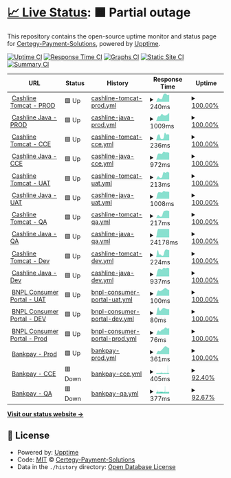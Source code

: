 # [📈 Live Status](https://Certegy-Payment-Solutions.github.io/cashline.uptime.monitor): <!--live status--> **🟧 Partial outage**

This repository contains the open-source uptime monitor and status page for [Certegy-Payment-Solutions](https://Certegy-Payment-Solutions.github.io/cashline.uptime.monitor), powered by [Upptime](https://github.com/upptime/upptime).

[![Uptime CI](https://github.com/Certegy-Payment-Solutions/cashline.uptime.monitor/workflows/Uptime%20CI/badge.svg)](https://github.com/Certegy-Payment-Solutions/cashline.uptime.tomcat/actions?query=workflow%3A%22Uptime+CI%22)
[![Response Time CI](https://github.com/Certegy-Payment-Solutions/cashline.uptime.monitor/workflows/Response%20Time%20CI/badge.svg)](https://github.com/Certegy-Payment-Solutions/cashline.uptime.tomcat/actions?query=workflow%3A%22Response+Time+CI%22)
[![Graphs CI](https://github.com/Certegy-Payment-Solutions/cashline.uptime.monitor/workflows/Graphs%20CI/badge.svg)](https://github.com/Certegy-Payment-Solutions/cashline.uptime.tomcat/actions?query=workflow%3A%22Graphs+CI%22)
[![Static Site CI](https://github.com/Certegy-Payment-Solutions/cashline.uptime.monitor/workflows/Static%20Site%20CI/badge.svg)](https://github.com/Certegy-Payment-Solutions/cashline.uptime.tomcat/actions?query=workflow%3A%22Static+Site+CI%22)
[![Summary CI](https://github.com/Certegy-Payment-Solutions/cashline.uptime.monitor/workflows/Summary%20CI/badge.svg)](https://github.com/Certegy-Payment-Solutions/cashline.uptime.tomcat/actions?query=workflow%3A%22Summary+CI%22)

<!--start: status pages-->
<!-- This summary is generated by Upptime (https://github.com/upptime/upptime) -->
<!-- Do not edit this manually, your changes will be overwritten -->
<!-- prettier-ignore -->
| URL | Status | History | Response Time | Uptime |
| --- | ------ | ------- | ------------- | ------ |
| <img alt="" src="https://icons.duckduckgo.com/ip3/certegycashline.com.ico" height="13"> [Cashline Tomcat - PROD](https://certegycashline.com/) | 🟩 Up | [cashline-tomcat-prod.yml](https://github.com/Certegy-Payment-Solutions/cashline.uptime.monitor/commits/HEAD/history/cashline-tomcat-prod.yml) | <details><summary><img alt="Response time graph" src="./graphs/cashline-tomcat-prod/response-time-week.png" height="20"> 240ms</summary><br><a href="https://Certegy-Payment-Solutions.github.io/cashline.uptime.monitor/history/cashline-tomcat-prod"><img alt="Response time 192" src="https://img.shields.io/endpoint?url=https%3A%2F%2Fraw.githubusercontent.com%2FCertegy-Payment-Solutions%2Fcashline.uptime.monitor%2FHEAD%2Fapi%2Fcashline-tomcat-prod%2Fresponse-time.json"></a><br><a href="https://Certegy-Payment-Solutions.github.io/cashline.uptime.monitor/history/cashline-tomcat-prod"><img alt="24-hour response time 472" src="https://img.shields.io/endpoint?url=https%3A%2F%2Fraw.githubusercontent.com%2FCertegy-Payment-Solutions%2Fcashline.uptime.monitor%2FHEAD%2Fapi%2Fcashline-tomcat-prod%2Fresponse-time-day.json"></a><br><a href="https://Certegy-Payment-Solutions.github.io/cashline.uptime.monitor/history/cashline-tomcat-prod"><img alt="7-day response time 240" src="https://img.shields.io/endpoint?url=https%3A%2F%2Fraw.githubusercontent.com%2FCertegy-Payment-Solutions%2Fcashline.uptime.monitor%2FHEAD%2Fapi%2Fcashline-tomcat-prod%2Fresponse-time-week.json"></a><br><a href="https://Certegy-Payment-Solutions.github.io/cashline.uptime.monitor/history/cashline-tomcat-prod"><img alt="30-day response time 223" src="https://img.shields.io/endpoint?url=https%3A%2F%2Fraw.githubusercontent.com%2FCertegy-Payment-Solutions%2Fcashline.uptime.monitor%2FHEAD%2Fapi%2Fcashline-tomcat-prod%2Fresponse-time-month.json"></a><br><a href="https://Certegy-Payment-Solutions.github.io/cashline.uptime.monitor/history/cashline-tomcat-prod"><img alt="1-year response time 192" src="https://img.shields.io/endpoint?url=https%3A%2F%2Fraw.githubusercontent.com%2FCertegy-Payment-Solutions%2Fcashline.uptime.monitor%2FHEAD%2Fapi%2Fcashline-tomcat-prod%2Fresponse-time-year.json"></a></details> | <details><summary><a href="https://Certegy-Payment-Solutions.github.io/cashline.uptime.monitor/history/cashline-tomcat-prod">100.00%</a></summary><a href="https://Certegy-Payment-Solutions.github.io/cashline.uptime.monitor/history/cashline-tomcat-prod"><img alt="All-time uptime 98.79%" src="https://img.shields.io/endpoint?url=https%3A%2F%2Fraw.githubusercontent.com%2FCertegy-Payment-Solutions%2Fcashline.uptime.monitor%2FHEAD%2Fapi%2Fcashline-tomcat-prod%2Fuptime.json"></a><br><a href="https://Certegy-Payment-Solutions.github.io/cashline.uptime.monitor/history/cashline-tomcat-prod"><img alt="24-hour uptime 100.00%" src="https://img.shields.io/endpoint?url=https%3A%2F%2Fraw.githubusercontent.com%2FCertegy-Payment-Solutions%2Fcashline.uptime.monitor%2FHEAD%2Fapi%2Fcashline-tomcat-prod%2Fuptime-day.json"></a><br><a href="https://Certegy-Payment-Solutions.github.io/cashline.uptime.monitor/history/cashline-tomcat-prod"><img alt="7-day uptime 100.00%" src="https://img.shields.io/endpoint?url=https%3A%2F%2Fraw.githubusercontent.com%2FCertegy-Payment-Solutions%2Fcashline.uptime.monitor%2FHEAD%2Fapi%2Fcashline-tomcat-prod%2Fuptime-week.json"></a><br><a href="https://Certegy-Payment-Solutions.github.io/cashline.uptime.monitor/history/cashline-tomcat-prod"><img alt="30-day uptime 100.00%" src="https://img.shields.io/endpoint?url=https%3A%2F%2Fraw.githubusercontent.com%2FCertegy-Payment-Solutions%2Fcashline.uptime.monitor%2FHEAD%2Fapi%2Fcashline-tomcat-prod%2Fuptime-month.json"></a><br><a href="https://Certegy-Payment-Solutions.github.io/cashline.uptime.monitor/history/cashline-tomcat-prod"><img alt="1-year uptime 98.79%" src="https://img.shields.io/endpoint?url=https%3A%2F%2Fraw.githubusercontent.com%2FCertegy-Payment-Solutions%2Fcashline.uptime.monitor%2FHEAD%2Fapi%2Fcashline-tomcat-prod%2Fuptime-year.json"></a></details>
| <img alt="" src="https://icons.duckduckgo.com/ip3/cashline.certegy.com.ico" height="13"> [Cashline Java - PROD](https://cashline.certegy.com/health) | 🟩 Up | [cashline-java-prod.yml](https://github.com/Certegy-Payment-Solutions/cashline.uptime.monitor/commits/HEAD/history/cashline-java-prod.yml) | <details><summary><img alt="Response time graph" src="./graphs/cashline-java-prod/response-time-week.png" height="20"> 1009ms</summary><br><a href="https://Certegy-Payment-Solutions.github.io/cashline.uptime.monitor/history/cashline-java-prod"><img alt="Response time 674" src="https://img.shields.io/endpoint?url=https%3A%2F%2Fraw.githubusercontent.com%2FCertegy-Payment-Solutions%2Fcashline.uptime.monitor%2FHEAD%2Fapi%2Fcashline-java-prod%2Fresponse-time.json"></a><br><a href="https://Certegy-Payment-Solutions.github.io/cashline.uptime.monitor/history/cashline-java-prod"><img alt="24-hour response time 981" src="https://img.shields.io/endpoint?url=https%3A%2F%2Fraw.githubusercontent.com%2FCertegy-Payment-Solutions%2Fcashline.uptime.monitor%2FHEAD%2Fapi%2Fcashline-java-prod%2Fresponse-time-day.json"></a><br><a href="https://Certegy-Payment-Solutions.github.io/cashline.uptime.monitor/history/cashline-java-prod"><img alt="7-day response time 1009" src="https://img.shields.io/endpoint?url=https%3A%2F%2Fraw.githubusercontent.com%2FCertegy-Payment-Solutions%2Fcashline.uptime.monitor%2FHEAD%2Fapi%2Fcashline-java-prod%2Fresponse-time-week.json"></a><br><a href="https://Certegy-Payment-Solutions.github.io/cashline.uptime.monitor/history/cashline-java-prod"><img alt="30-day response time 1017" src="https://img.shields.io/endpoint?url=https%3A%2F%2Fraw.githubusercontent.com%2FCertegy-Payment-Solutions%2Fcashline.uptime.monitor%2FHEAD%2Fapi%2Fcashline-java-prod%2Fresponse-time-month.json"></a><br><a href="https://Certegy-Payment-Solutions.github.io/cashline.uptime.monitor/history/cashline-java-prod"><img alt="1-year response time 674" src="https://img.shields.io/endpoint?url=https%3A%2F%2Fraw.githubusercontent.com%2FCertegy-Payment-Solutions%2Fcashline.uptime.monitor%2FHEAD%2Fapi%2Fcashline-java-prod%2Fresponse-time-year.json"></a></details> | <details><summary><a href="https://Certegy-Payment-Solutions.github.io/cashline.uptime.monitor/history/cashline-java-prod">100.00%</a></summary><a href="https://Certegy-Payment-Solutions.github.io/cashline.uptime.monitor/history/cashline-java-prod"><img alt="All-time uptime 98.79%" src="https://img.shields.io/endpoint?url=https%3A%2F%2Fraw.githubusercontent.com%2FCertegy-Payment-Solutions%2Fcashline.uptime.monitor%2FHEAD%2Fapi%2Fcashline-java-prod%2Fuptime.json"></a><br><a href="https://Certegy-Payment-Solutions.github.io/cashline.uptime.monitor/history/cashline-java-prod"><img alt="24-hour uptime 100.00%" src="https://img.shields.io/endpoint?url=https%3A%2F%2Fraw.githubusercontent.com%2FCertegy-Payment-Solutions%2Fcashline.uptime.monitor%2FHEAD%2Fapi%2Fcashline-java-prod%2Fuptime-day.json"></a><br><a href="https://Certegy-Payment-Solutions.github.io/cashline.uptime.monitor/history/cashline-java-prod"><img alt="7-day uptime 100.00%" src="https://img.shields.io/endpoint?url=https%3A%2F%2Fraw.githubusercontent.com%2FCertegy-Payment-Solutions%2Fcashline.uptime.monitor%2FHEAD%2Fapi%2Fcashline-java-prod%2Fuptime-week.json"></a><br><a href="https://Certegy-Payment-Solutions.github.io/cashline.uptime.monitor/history/cashline-java-prod"><img alt="30-day uptime 100.00%" src="https://img.shields.io/endpoint?url=https%3A%2F%2Fraw.githubusercontent.com%2FCertegy-Payment-Solutions%2Fcashline.uptime.monitor%2FHEAD%2Fapi%2Fcashline-java-prod%2Fuptime-month.json"></a><br><a href="https://Certegy-Payment-Solutions.github.io/cashline.uptime.monitor/history/cashline-java-prod"><img alt="1-year uptime 98.79%" src="https://img.shields.io/endpoint?url=https%3A%2F%2Fraw.githubusercontent.com%2FCertegy-Payment-Solutions%2Fcashline.uptime.monitor%2FHEAD%2Fapi%2Fcashline-java-prod%2Fuptime-year.json"></a></details>
| <img alt="" src="https://icons.duckduckgo.com/ip3/cce.certegycashline.com.ico" height="13"> [Cashline Tomcat - CCE](https://cce.certegycashline.com/) | 🟩 Up | [cashline-tomcat-cce.yml](https://github.com/Certegy-Payment-Solutions/cashline.uptime.monitor/commits/HEAD/history/cashline-tomcat-cce.yml) | <details><summary><img alt="Response time graph" src="./graphs/cashline-tomcat-cce/response-time-week.png" height="20"> 236ms</summary><br><a href="https://Certegy-Payment-Solutions.github.io/cashline.uptime.monitor/history/cashline-tomcat-cce"><img alt="Response time 194" src="https://img.shields.io/endpoint?url=https%3A%2F%2Fraw.githubusercontent.com%2FCertegy-Payment-Solutions%2Fcashline.uptime.monitor%2FHEAD%2Fapi%2Fcashline-tomcat-cce%2Fresponse-time.json"></a><br><a href="https://Certegy-Payment-Solutions.github.io/cashline.uptime.monitor/history/cashline-tomcat-cce"><img alt="24-hour response time 463" src="https://img.shields.io/endpoint?url=https%3A%2F%2Fraw.githubusercontent.com%2FCertegy-Payment-Solutions%2Fcashline.uptime.monitor%2FHEAD%2Fapi%2Fcashline-tomcat-cce%2Fresponse-time-day.json"></a><br><a href="https://Certegy-Payment-Solutions.github.io/cashline.uptime.monitor/history/cashline-tomcat-cce"><img alt="7-day response time 236" src="https://img.shields.io/endpoint?url=https%3A%2F%2Fraw.githubusercontent.com%2FCertegy-Payment-Solutions%2Fcashline.uptime.monitor%2FHEAD%2Fapi%2Fcashline-tomcat-cce%2Fresponse-time-week.json"></a><br><a href="https://Certegy-Payment-Solutions.github.io/cashline.uptime.monitor/history/cashline-tomcat-cce"><img alt="30-day response time 213" src="https://img.shields.io/endpoint?url=https%3A%2F%2Fraw.githubusercontent.com%2FCertegy-Payment-Solutions%2Fcashline.uptime.monitor%2FHEAD%2Fapi%2Fcashline-tomcat-cce%2Fresponse-time-month.json"></a><br><a href="https://Certegy-Payment-Solutions.github.io/cashline.uptime.monitor/history/cashline-tomcat-cce"><img alt="1-year response time 194" src="https://img.shields.io/endpoint?url=https%3A%2F%2Fraw.githubusercontent.com%2FCertegy-Payment-Solutions%2Fcashline.uptime.monitor%2FHEAD%2Fapi%2Fcashline-tomcat-cce%2Fresponse-time-year.json"></a></details> | <details><summary><a href="https://Certegy-Payment-Solutions.github.io/cashline.uptime.monitor/history/cashline-tomcat-cce">100.00%</a></summary><a href="https://Certegy-Payment-Solutions.github.io/cashline.uptime.monitor/history/cashline-tomcat-cce"><img alt="All-time uptime 99.13%" src="https://img.shields.io/endpoint?url=https%3A%2F%2Fraw.githubusercontent.com%2FCertegy-Payment-Solutions%2Fcashline.uptime.monitor%2FHEAD%2Fapi%2Fcashline-tomcat-cce%2Fuptime.json"></a><br><a href="https://Certegy-Payment-Solutions.github.io/cashline.uptime.monitor/history/cashline-tomcat-cce"><img alt="24-hour uptime 100.00%" src="https://img.shields.io/endpoint?url=https%3A%2F%2Fraw.githubusercontent.com%2FCertegy-Payment-Solutions%2Fcashline.uptime.monitor%2FHEAD%2Fapi%2Fcashline-tomcat-cce%2Fuptime-day.json"></a><br><a href="https://Certegy-Payment-Solutions.github.io/cashline.uptime.monitor/history/cashline-tomcat-cce"><img alt="7-day uptime 100.00%" src="https://img.shields.io/endpoint?url=https%3A%2F%2Fraw.githubusercontent.com%2FCertegy-Payment-Solutions%2Fcashline.uptime.monitor%2FHEAD%2Fapi%2Fcashline-tomcat-cce%2Fuptime-week.json"></a><br><a href="https://Certegy-Payment-Solutions.github.io/cashline.uptime.monitor/history/cashline-tomcat-cce"><img alt="30-day uptime 100.00%" src="https://img.shields.io/endpoint?url=https%3A%2F%2Fraw.githubusercontent.com%2FCertegy-Payment-Solutions%2Fcashline.uptime.monitor%2FHEAD%2Fapi%2Fcashline-tomcat-cce%2Fuptime-month.json"></a><br><a href="https://Certegy-Payment-Solutions.github.io/cashline.uptime.monitor/history/cashline-tomcat-cce"><img alt="1-year uptime 99.13%" src="https://img.shields.io/endpoint?url=https%3A%2F%2Fraw.githubusercontent.com%2FCertegy-Payment-Solutions%2Fcashline.uptime.monitor%2FHEAD%2Fapi%2Fcashline-tomcat-cce%2Fuptime-year.json"></a></details>
| <img alt="" src="https://icons.duckduckgo.com/ip3/cce.cashline.certegy.com.ico" height="13"> [Cashline Java - CCE](https://cce.cashline.certegy.com/health) | 🟩 Up | [cashline-java-cce.yml](https://github.com/Certegy-Payment-Solutions/cashline.uptime.monitor/commits/HEAD/history/cashline-java-cce.yml) | <details><summary><img alt="Response time graph" src="./graphs/cashline-java-cce/response-time-week.png" height="20"> 972ms</summary><br><a href="https://Certegy-Payment-Solutions.github.io/cashline.uptime.monitor/history/cashline-java-cce"><img alt="Response time 2193" src="https://img.shields.io/endpoint?url=https%3A%2F%2Fraw.githubusercontent.com%2FCertegy-Payment-Solutions%2Fcashline.uptime.monitor%2FHEAD%2Fapi%2Fcashline-java-cce%2Fresponse-time.json"></a><br><a href="https://Certegy-Payment-Solutions.github.io/cashline.uptime.monitor/history/cashline-java-cce"><img alt="24-hour response time 1125" src="https://img.shields.io/endpoint?url=https%3A%2F%2Fraw.githubusercontent.com%2FCertegy-Payment-Solutions%2Fcashline.uptime.monitor%2FHEAD%2Fapi%2Fcashline-java-cce%2Fresponse-time-day.json"></a><br><a href="https://Certegy-Payment-Solutions.github.io/cashline.uptime.monitor/history/cashline-java-cce"><img alt="7-day response time 972" src="https://img.shields.io/endpoint?url=https%3A%2F%2Fraw.githubusercontent.com%2FCertegy-Payment-Solutions%2Fcashline.uptime.monitor%2FHEAD%2Fapi%2Fcashline-java-cce%2Fresponse-time-week.json"></a><br><a href="https://Certegy-Payment-Solutions.github.io/cashline.uptime.monitor/history/cashline-java-cce"><img alt="30-day response time 957" src="https://img.shields.io/endpoint?url=https%3A%2F%2Fraw.githubusercontent.com%2FCertegy-Payment-Solutions%2Fcashline.uptime.monitor%2FHEAD%2Fapi%2Fcashline-java-cce%2Fresponse-time-month.json"></a><br><a href="https://Certegy-Payment-Solutions.github.io/cashline.uptime.monitor/history/cashline-java-cce"><img alt="1-year response time 2193" src="https://img.shields.io/endpoint?url=https%3A%2F%2Fraw.githubusercontent.com%2FCertegy-Payment-Solutions%2Fcashline.uptime.monitor%2FHEAD%2Fapi%2Fcashline-java-cce%2Fresponse-time-year.json"></a></details> | <details><summary><a href="https://Certegy-Payment-Solutions.github.io/cashline.uptime.monitor/history/cashline-java-cce">100.00%</a></summary><a href="https://Certegy-Payment-Solutions.github.io/cashline.uptime.monitor/history/cashline-java-cce"><img alt="All-time uptime 98.64%" src="https://img.shields.io/endpoint?url=https%3A%2F%2Fraw.githubusercontent.com%2FCertegy-Payment-Solutions%2Fcashline.uptime.monitor%2FHEAD%2Fapi%2Fcashline-java-cce%2Fuptime.json"></a><br><a href="https://Certegy-Payment-Solutions.github.io/cashline.uptime.monitor/history/cashline-java-cce"><img alt="24-hour uptime 100.00%" src="https://img.shields.io/endpoint?url=https%3A%2F%2Fraw.githubusercontent.com%2FCertegy-Payment-Solutions%2Fcashline.uptime.monitor%2FHEAD%2Fapi%2Fcashline-java-cce%2Fuptime-day.json"></a><br><a href="https://Certegy-Payment-Solutions.github.io/cashline.uptime.monitor/history/cashline-java-cce"><img alt="7-day uptime 100.00%" src="https://img.shields.io/endpoint?url=https%3A%2F%2Fraw.githubusercontent.com%2FCertegy-Payment-Solutions%2Fcashline.uptime.monitor%2FHEAD%2Fapi%2Fcashline-java-cce%2Fuptime-week.json"></a><br><a href="https://Certegy-Payment-Solutions.github.io/cashline.uptime.monitor/history/cashline-java-cce"><img alt="30-day uptime 100.00%" src="https://img.shields.io/endpoint?url=https%3A%2F%2Fraw.githubusercontent.com%2FCertegy-Payment-Solutions%2Fcashline.uptime.monitor%2FHEAD%2Fapi%2Fcashline-java-cce%2Fuptime-month.json"></a><br><a href="https://Certegy-Payment-Solutions.github.io/cashline.uptime.monitor/history/cashline-java-cce"><img alt="1-year uptime 98.64%" src="https://img.shields.io/endpoint?url=https%3A%2F%2Fraw.githubusercontent.com%2FCertegy-Payment-Solutions%2Fcashline.uptime.monitor%2FHEAD%2Fapi%2Fcashline-java-cce%2Fuptime-year.json"></a></details>
| <img alt="" src="https://icons.duckduckgo.com/ip3/uat.certegycashline.com.ico" height="13"> [Cashline Tomcat - UAT](https://uat.certegycashline.com/) | 🟩 Up | [cashline-tomcat-uat.yml](https://github.com/Certegy-Payment-Solutions/cashline.uptime.monitor/commits/HEAD/history/cashline-tomcat-uat.yml) | <details><summary><img alt="Response time graph" src="./graphs/cashline-tomcat-uat/response-time-week.png" height="20"> 213ms</summary><br><a href="https://Certegy-Payment-Solutions.github.io/cashline.uptime.monitor/history/cashline-tomcat-uat"><img alt="Response time 225" src="https://img.shields.io/endpoint?url=https%3A%2F%2Fraw.githubusercontent.com%2FCertegy-Payment-Solutions%2Fcashline.uptime.monitor%2FHEAD%2Fapi%2Fcashline-tomcat-uat%2Fresponse-time.json"></a><br><a href="https://Certegy-Payment-Solutions.github.io/cashline.uptime.monitor/history/cashline-tomcat-uat"><img alt="24-hour response time 381" src="https://img.shields.io/endpoint?url=https%3A%2F%2Fraw.githubusercontent.com%2FCertegy-Payment-Solutions%2Fcashline.uptime.monitor%2FHEAD%2Fapi%2Fcashline-tomcat-uat%2Fresponse-time-day.json"></a><br><a href="https://Certegy-Payment-Solutions.github.io/cashline.uptime.monitor/history/cashline-tomcat-uat"><img alt="7-day response time 213" src="https://img.shields.io/endpoint?url=https%3A%2F%2Fraw.githubusercontent.com%2FCertegy-Payment-Solutions%2Fcashline.uptime.monitor%2FHEAD%2Fapi%2Fcashline-tomcat-uat%2Fresponse-time-week.json"></a><br><a href="https://Certegy-Payment-Solutions.github.io/cashline.uptime.monitor/history/cashline-tomcat-uat"><img alt="30-day response time 208" src="https://img.shields.io/endpoint?url=https%3A%2F%2Fraw.githubusercontent.com%2FCertegy-Payment-Solutions%2Fcashline.uptime.monitor%2FHEAD%2Fapi%2Fcashline-tomcat-uat%2Fresponse-time-month.json"></a><br><a href="https://Certegy-Payment-Solutions.github.io/cashline.uptime.monitor/history/cashline-tomcat-uat"><img alt="1-year response time 225" src="https://img.shields.io/endpoint?url=https%3A%2F%2Fraw.githubusercontent.com%2FCertegy-Payment-Solutions%2Fcashline.uptime.monitor%2FHEAD%2Fapi%2Fcashline-tomcat-uat%2Fresponse-time-year.json"></a></details> | <details><summary><a href="https://Certegy-Payment-Solutions.github.io/cashline.uptime.monitor/history/cashline-tomcat-uat">100.00%</a></summary><a href="https://Certegy-Payment-Solutions.github.io/cashline.uptime.monitor/history/cashline-tomcat-uat"><img alt="All-time uptime 99.13%" src="https://img.shields.io/endpoint?url=https%3A%2F%2Fraw.githubusercontent.com%2FCertegy-Payment-Solutions%2Fcashline.uptime.monitor%2FHEAD%2Fapi%2Fcashline-tomcat-uat%2Fuptime.json"></a><br><a href="https://Certegy-Payment-Solutions.github.io/cashline.uptime.monitor/history/cashline-tomcat-uat"><img alt="24-hour uptime 100.00%" src="https://img.shields.io/endpoint?url=https%3A%2F%2Fraw.githubusercontent.com%2FCertegy-Payment-Solutions%2Fcashline.uptime.monitor%2FHEAD%2Fapi%2Fcashline-tomcat-uat%2Fuptime-day.json"></a><br><a href="https://Certegy-Payment-Solutions.github.io/cashline.uptime.monitor/history/cashline-tomcat-uat"><img alt="7-day uptime 100.00%" src="https://img.shields.io/endpoint?url=https%3A%2F%2Fraw.githubusercontent.com%2FCertegy-Payment-Solutions%2Fcashline.uptime.monitor%2FHEAD%2Fapi%2Fcashline-tomcat-uat%2Fuptime-week.json"></a><br><a href="https://Certegy-Payment-Solutions.github.io/cashline.uptime.monitor/history/cashline-tomcat-uat"><img alt="30-day uptime 100.00%" src="https://img.shields.io/endpoint?url=https%3A%2F%2Fraw.githubusercontent.com%2FCertegy-Payment-Solutions%2Fcashline.uptime.monitor%2FHEAD%2Fapi%2Fcashline-tomcat-uat%2Fuptime-month.json"></a><br><a href="https://Certegy-Payment-Solutions.github.io/cashline.uptime.monitor/history/cashline-tomcat-uat"><img alt="1-year uptime 99.13%" src="https://img.shields.io/endpoint?url=https%3A%2F%2Fraw.githubusercontent.com%2FCertegy-Payment-Solutions%2Fcashline.uptime.monitor%2FHEAD%2Fapi%2Fcashline-tomcat-uat%2Fuptime-year.json"></a></details>
| <img alt="" src="https://icons.duckduckgo.com/ip3/uat.cashline.certegy.com.ico" height="13"> [Cashline Java - UAT](https://uat.cashline.certegy.com/health) | 🟩 Up | [cashline-java-uat.yml](https://github.com/Certegy-Payment-Solutions/cashline.uptime.monitor/commits/HEAD/history/cashline-java-uat.yml) | <details><summary><img alt="Response time graph" src="./graphs/cashline-java-uat/response-time-week.png" height="20"> 1008ms</summary><br><a href="https://Certegy-Payment-Solutions.github.io/cashline.uptime.monitor/history/cashline-java-uat"><img alt="Response time 725" src="https://img.shields.io/endpoint?url=https%3A%2F%2Fraw.githubusercontent.com%2FCertegy-Payment-Solutions%2Fcashline.uptime.monitor%2FHEAD%2Fapi%2Fcashline-java-uat%2Fresponse-time.json"></a><br><a href="https://Certegy-Payment-Solutions.github.io/cashline.uptime.monitor/history/cashline-java-uat"><img alt="24-hour response time 1233" src="https://img.shields.io/endpoint?url=https%3A%2F%2Fraw.githubusercontent.com%2FCertegy-Payment-Solutions%2Fcashline.uptime.monitor%2FHEAD%2Fapi%2Fcashline-java-uat%2Fresponse-time-day.json"></a><br><a href="https://Certegy-Payment-Solutions.github.io/cashline.uptime.monitor/history/cashline-java-uat"><img alt="7-day response time 1008" src="https://img.shields.io/endpoint?url=https%3A%2F%2Fraw.githubusercontent.com%2FCertegy-Payment-Solutions%2Fcashline.uptime.monitor%2FHEAD%2Fapi%2Fcashline-java-uat%2Fresponse-time-week.json"></a><br><a href="https://Certegy-Payment-Solutions.github.io/cashline.uptime.monitor/history/cashline-java-uat"><img alt="30-day response time 1082" src="https://img.shields.io/endpoint?url=https%3A%2F%2Fraw.githubusercontent.com%2FCertegy-Payment-Solutions%2Fcashline.uptime.monitor%2FHEAD%2Fapi%2Fcashline-java-uat%2Fresponse-time-month.json"></a><br><a href="https://Certegy-Payment-Solutions.github.io/cashline.uptime.monitor/history/cashline-java-uat"><img alt="1-year response time 725" src="https://img.shields.io/endpoint?url=https%3A%2F%2Fraw.githubusercontent.com%2FCertegy-Payment-Solutions%2Fcashline.uptime.monitor%2FHEAD%2Fapi%2Fcashline-java-uat%2Fresponse-time-year.json"></a></details> | <details><summary><a href="https://Certegy-Payment-Solutions.github.io/cashline.uptime.monitor/history/cashline-java-uat">100.00%</a></summary><a href="https://Certegy-Payment-Solutions.github.io/cashline.uptime.monitor/history/cashline-java-uat"><img alt="All-time uptime 98.63%" src="https://img.shields.io/endpoint?url=https%3A%2F%2Fraw.githubusercontent.com%2FCertegy-Payment-Solutions%2Fcashline.uptime.monitor%2FHEAD%2Fapi%2Fcashline-java-uat%2Fuptime.json"></a><br><a href="https://Certegy-Payment-Solutions.github.io/cashline.uptime.monitor/history/cashline-java-uat"><img alt="24-hour uptime 100.00%" src="https://img.shields.io/endpoint?url=https%3A%2F%2Fraw.githubusercontent.com%2FCertegy-Payment-Solutions%2Fcashline.uptime.monitor%2FHEAD%2Fapi%2Fcashline-java-uat%2Fuptime-day.json"></a><br><a href="https://Certegy-Payment-Solutions.github.io/cashline.uptime.monitor/history/cashline-java-uat"><img alt="7-day uptime 100.00%" src="https://img.shields.io/endpoint?url=https%3A%2F%2Fraw.githubusercontent.com%2FCertegy-Payment-Solutions%2Fcashline.uptime.monitor%2FHEAD%2Fapi%2Fcashline-java-uat%2Fuptime-week.json"></a><br><a href="https://Certegy-Payment-Solutions.github.io/cashline.uptime.monitor/history/cashline-java-uat"><img alt="30-day uptime 100.00%" src="https://img.shields.io/endpoint?url=https%3A%2F%2Fraw.githubusercontent.com%2FCertegy-Payment-Solutions%2Fcashline.uptime.monitor%2FHEAD%2Fapi%2Fcashline-java-uat%2Fuptime-month.json"></a><br><a href="https://Certegy-Payment-Solutions.github.io/cashline.uptime.monitor/history/cashline-java-uat"><img alt="1-year uptime 98.63%" src="https://img.shields.io/endpoint?url=https%3A%2F%2Fraw.githubusercontent.com%2FCertegy-Payment-Solutions%2Fcashline.uptime.monitor%2FHEAD%2Fapi%2Fcashline-java-uat%2Fuptime-year.json"></a></details>
| <img alt="" src="https://icons.duckduckgo.com/ip3/qa.certegycashline.com.ico" height="13"> [Cashline Tomcat - QA](https://qa.certegycashline.com/) | 🟩 Up | [cashline-tomcat-qa.yml](https://github.com/Certegy-Payment-Solutions/cashline.uptime.monitor/commits/HEAD/history/cashline-tomcat-qa.yml) | <details><summary><img alt="Response time graph" src="./graphs/cashline-tomcat-qa/response-time-week.png" height="20"> 217ms</summary><br><a href="https://Certegy-Payment-Solutions.github.io/cashline.uptime.monitor/history/cashline-tomcat-qa"><img alt="Response time 262" src="https://img.shields.io/endpoint?url=https%3A%2F%2Fraw.githubusercontent.com%2FCertegy-Payment-Solutions%2Fcashline.uptime.monitor%2FHEAD%2Fapi%2Fcashline-tomcat-qa%2Fresponse-time.json"></a><br><a href="https://Certegy-Payment-Solutions.github.io/cashline.uptime.monitor/history/cashline-tomcat-qa"><img alt="24-hour response time 403" src="https://img.shields.io/endpoint?url=https%3A%2F%2Fraw.githubusercontent.com%2FCertegy-Payment-Solutions%2Fcashline.uptime.monitor%2FHEAD%2Fapi%2Fcashline-tomcat-qa%2Fresponse-time-day.json"></a><br><a href="https://Certegy-Payment-Solutions.github.io/cashline.uptime.monitor/history/cashline-tomcat-qa"><img alt="7-day response time 217" src="https://img.shields.io/endpoint?url=https%3A%2F%2Fraw.githubusercontent.com%2FCertegy-Payment-Solutions%2Fcashline.uptime.monitor%2FHEAD%2Fapi%2Fcashline-tomcat-qa%2Fresponse-time-week.json"></a><br><a href="https://Certegy-Payment-Solutions.github.io/cashline.uptime.monitor/history/cashline-tomcat-qa"><img alt="30-day response time 202" src="https://img.shields.io/endpoint?url=https%3A%2F%2Fraw.githubusercontent.com%2FCertegy-Payment-Solutions%2Fcashline.uptime.monitor%2FHEAD%2Fapi%2Fcashline-tomcat-qa%2Fresponse-time-month.json"></a><br><a href="https://Certegy-Payment-Solutions.github.io/cashline.uptime.monitor/history/cashline-tomcat-qa"><img alt="1-year response time 262" src="https://img.shields.io/endpoint?url=https%3A%2F%2Fraw.githubusercontent.com%2FCertegy-Payment-Solutions%2Fcashline.uptime.monitor%2FHEAD%2Fapi%2Fcashline-tomcat-qa%2Fresponse-time-year.json"></a></details> | <details><summary><a href="https://Certegy-Payment-Solutions.github.io/cashline.uptime.monitor/history/cashline-tomcat-qa">100.00%</a></summary><a href="https://Certegy-Payment-Solutions.github.io/cashline.uptime.monitor/history/cashline-tomcat-qa"><img alt="All-time uptime 100.00%" src="https://img.shields.io/endpoint?url=https%3A%2F%2Fraw.githubusercontent.com%2FCertegy-Payment-Solutions%2Fcashline.uptime.monitor%2FHEAD%2Fapi%2Fcashline-tomcat-qa%2Fuptime.json"></a><br><a href="https://Certegy-Payment-Solutions.github.io/cashline.uptime.monitor/history/cashline-tomcat-qa"><img alt="24-hour uptime 100.00%" src="https://img.shields.io/endpoint?url=https%3A%2F%2Fraw.githubusercontent.com%2FCertegy-Payment-Solutions%2Fcashline.uptime.monitor%2FHEAD%2Fapi%2Fcashline-tomcat-qa%2Fuptime-day.json"></a><br><a href="https://Certegy-Payment-Solutions.github.io/cashline.uptime.monitor/history/cashline-tomcat-qa"><img alt="7-day uptime 100.00%" src="https://img.shields.io/endpoint?url=https%3A%2F%2Fraw.githubusercontent.com%2FCertegy-Payment-Solutions%2Fcashline.uptime.monitor%2FHEAD%2Fapi%2Fcashline-tomcat-qa%2Fuptime-week.json"></a><br><a href="https://Certegy-Payment-Solutions.github.io/cashline.uptime.monitor/history/cashline-tomcat-qa"><img alt="30-day uptime 100.00%" src="https://img.shields.io/endpoint?url=https%3A%2F%2Fraw.githubusercontent.com%2FCertegy-Payment-Solutions%2Fcashline.uptime.monitor%2FHEAD%2Fapi%2Fcashline-tomcat-qa%2Fuptime-month.json"></a><br><a href="https://Certegy-Payment-Solutions.github.io/cashline.uptime.monitor/history/cashline-tomcat-qa"><img alt="1-year uptime 100.00%" src="https://img.shields.io/endpoint?url=https%3A%2F%2Fraw.githubusercontent.com%2FCertegy-Payment-Solutions%2Fcashline.uptime.monitor%2FHEAD%2Fapi%2Fcashline-tomcat-qa%2Fuptime-year.json"></a></details>
| <img alt="" src="https://icons.duckduckgo.com/ip3/qa.cashline.certegy.com.ico" height="13"> [Cashline Java - QA](https://qa.cashline.certegy.com/health) | 🟩 Up | [cashline-java-qa.yml](https://github.com/Certegy-Payment-Solutions/cashline.uptime.monitor/commits/HEAD/history/cashline-java-qa.yml) | <details><summary><img alt="Response time graph" src="./graphs/cashline-java-qa/response-time-week.png" height="20"> 24178ms</summary><br><a href="https://Certegy-Payment-Solutions.github.io/cashline.uptime.monitor/history/cashline-java-qa"><img alt="Response time 10275" src="https://img.shields.io/endpoint?url=https%3A%2F%2Fraw.githubusercontent.com%2FCertegy-Payment-Solutions%2Fcashline.uptime.monitor%2FHEAD%2Fapi%2Fcashline-java-qa%2Fresponse-time.json"></a><br><a href="https://Certegy-Payment-Solutions.github.io/cashline.uptime.monitor/history/cashline-java-qa"><img alt="24-hour response time 24327" src="https://img.shields.io/endpoint?url=https%3A%2F%2Fraw.githubusercontent.com%2FCertegy-Payment-Solutions%2Fcashline.uptime.monitor%2FHEAD%2Fapi%2Fcashline-java-qa%2Fresponse-time-day.json"></a><br><a href="https://Certegy-Payment-Solutions.github.io/cashline.uptime.monitor/history/cashline-java-qa"><img alt="7-day response time 24178" src="https://img.shields.io/endpoint?url=https%3A%2F%2Fraw.githubusercontent.com%2FCertegy-Payment-Solutions%2Fcashline.uptime.monitor%2FHEAD%2Fapi%2Fcashline-java-qa%2Fresponse-time-week.json"></a><br><a href="https://Certegy-Payment-Solutions.github.io/cashline.uptime.monitor/history/cashline-java-qa"><img alt="30-day response time 24170" src="https://img.shields.io/endpoint?url=https%3A%2F%2Fraw.githubusercontent.com%2FCertegy-Payment-Solutions%2Fcashline.uptime.monitor%2FHEAD%2Fapi%2Fcashline-java-qa%2Fresponse-time-month.json"></a><br><a href="https://Certegy-Payment-Solutions.github.io/cashline.uptime.monitor/history/cashline-java-qa"><img alt="1-year response time 10275" src="https://img.shields.io/endpoint?url=https%3A%2F%2Fraw.githubusercontent.com%2FCertegy-Payment-Solutions%2Fcashline.uptime.monitor%2FHEAD%2Fapi%2Fcashline-java-qa%2Fresponse-time-year.json"></a></details> | <details><summary><a href="https://Certegy-Payment-Solutions.github.io/cashline.uptime.monitor/history/cashline-java-qa">100.00%</a></summary><a href="https://Certegy-Payment-Solutions.github.io/cashline.uptime.monitor/history/cashline-java-qa"><img alt="All-time uptime 77.41%" src="https://img.shields.io/endpoint?url=https%3A%2F%2Fraw.githubusercontent.com%2FCertegy-Payment-Solutions%2Fcashline.uptime.monitor%2FHEAD%2Fapi%2Fcashline-java-qa%2Fuptime.json"></a><br><a href="https://Certegy-Payment-Solutions.github.io/cashline.uptime.monitor/history/cashline-java-qa"><img alt="24-hour uptime 100.00%" src="https://img.shields.io/endpoint?url=https%3A%2F%2Fraw.githubusercontent.com%2FCertegy-Payment-Solutions%2Fcashline.uptime.monitor%2FHEAD%2Fapi%2Fcashline-java-qa%2Fuptime-day.json"></a><br><a href="https://Certegy-Payment-Solutions.github.io/cashline.uptime.monitor/history/cashline-java-qa"><img alt="7-day uptime 100.00%" src="https://img.shields.io/endpoint?url=https%3A%2F%2Fraw.githubusercontent.com%2FCertegy-Payment-Solutions%2Fcashline.uptime.monitor%2FHEAD%2Fapi%2Fcashline-java-qa%2Fuptime-week.json"></a><br><a href="https://Certegy-Payment-Solutions.github.io/cashline.uptime.monitor/history/cashline-java-qa"><img alt="30-day uptime 100.00%" src="https://img.shields.io/endpoint?url=https%3A%2F%2Fraw.githubusercontent.com%2FCertegy-Payment-Solutions%2Fcashline.uptime.monitor%2FHEAD%2Fapi%2Fcashline-java-qa%2Fuptime-month.json"></a><br><a href="https://Certegy-Payment-Solutions.github.io/cashline.uptime.monitor/history/cashline-java-qa"><img alt="1-year uptime 77.41%" src="https://img.shields.io/endpoint?url=https%3A%2F%2Fraw.githubusercontent.com%2FCertegy-Payment-Solutions%2Fcashline.uptime.monitor%2FHEAD%2Fapi%2Fcashline-java-qa%2Fuptime-year.json"></a></details>
| <img alt="" src="https://icons.duckduckgo.com/ip3/dev.certegycashline.com.ico" height="13"> [Cashline Tomcat - Dev](https://dev.certegycashline.com/) | 🟩 Up | [cashline-tomcat-dev.yml](https://github.com/Certegy-Payment-Solutions/cashline.uptime.monitor/commits/HEAD/history/cashline-tomcat-dev.yml) | <details><summary><img alt="Response time graph" src="./graphs/cashline-tomcat-dev/response-time-week.png" height="20"> 224ms</summary><br><a href="https://Certegy-Payment-Solutions.github.io/cashline.uptime.monitor/history/cashline-tomcat-dev"><img alt="Response time 247" src="https://img.shields.io/endpoint?url=https%3A%2F%2Fraw.githubusercontent.com%2FCertegy-Payment-Solutions%2Fcashline.uptime.monitor%2FHEAD%2Fapi%2Fcashline-tomcat-dev%2Fresponse-time.json"></a><br><a href="https://Certegy-Payment-Solutions.github.io/cashline.uptime.monitor/history/cashline-tomcat-dev"><img alt="24-hour response time 439" src="https://img.shields.io/endpoint?url=https%3A%2F%2Fraw.githubusercontent.com%2FCertegy-Payment-Solutions%2Fcashline.uptime.monitor%2FHEAD%2Fapi%2Fcashline-tomcat-dev%2Fresponse-time-day.json"></a><br><a href="https://Certegy-Payment-Solutions.github.io/cashline.uptime.monitor/history/cashline-tomcat-dev"><img alt="7-day response time 224" src="https://img.shields.io/endpoint?url=https%3A%2F%2Fraw.githubusercontent.com%2FCertegy-Payment-Solutions%2Fcashline.uptime.monitor%2FHEAD%2Fapi%2Fcashline-tomcat-dev%2Fresponse-time-week.json"></a><br><a href="https://Certegy-Payment-Solutions.github.io/cashline.uptime.monitor/history/cashline-tomcat-dev"><img alt="30-day response time 194" src="https://img.shields.io/endpoint?url=https%3A%2F%2Fraw.githubusercontent.com%2FCertegy-Payment-Solutions%2Fcashline.uptime.monitor%2FHEAD%2Fapi%2Fcashline-tomcat-dev%2Fresponse-time-month.json"></a><br><a href="https://Certegy-Payment-Solutions.github.io/cashline.uptime.monitor/history/cashline-tomcat-dev"><img alt="1-year response time 247" src="https://img.shields.io/endpoint?url=https%3A%2F%2Fraw.githubusercontent.com%2FCertegy-Payment-Solutions%2Fcashline.uptime.monitor%2FHEAD%2Fapi%2Fcashline-tomcat-dev%2Fresponse-time-year.json"></a></details> | <details><summary><a href="https://Certegy-Payment-Solutions.github.io/cashline.uptime.monitor/history/cashline-tomcat-dev">100.00%</a></summary><a href="https://Certegy-Payment-Solutions.github.io/cashline.uptime.monitor/history/cashline-tomcat-dev"><img alt="All-time uptime 40.71%" src="https://img.shields.io/endpoint?url=https%3A%2F%2Fraw.githubusercontent.com%2FCertegy-Payment-Solutions%2Fcashline.uptime.monitor%2FHEAD%2Fapi%2Fcashline-tomcat-dev%2Fuptime.json"></a><br><a href="https://Certegy-Payment-Solutions.github.io/cashline.uptime.monitor/history/cashline-tomcat-dev"><img alt="24-hour uptime 100.00%" src="https://img.shields.io/endpoint?url=https%3A%2F%2Fraw.githubusercontent.com%2FCertegy-Payment-Solutions%2Fcashline.uptime.monitor%2FHEAD%2Fapi%2Fcashline-tomcat-dev%2Fuptime-day.json"></a><br><a href="https://Certegy-Payment-Solutions.github.io/cashline.uptime.monitor/history/cashline-tomcat-dev"><img alt="7-day uptime 100.00%" src="https://img.shields.io/endpoint?url=https%3A%2F%2Fraw.githubusercontent.com%2FCertegy-Payment-Solutions%2Fcashline.uptime.monitor%2FHEAD%2Fapi%2Fcashline-tomcat-dev%2Fuptime-week.json"></a><br><a href="https://Certegy-Payment-Solutions.github.io/cashline.uptime.monitor/history/cashline-tomcat-dev"><img alt="30-day uptime 100.00%" src="https://img.shields.io/endpoint?url=https%3A%2F%2Fraw.githubusercontent.com%2FCertegy-Payment-Solutions%2Fcashline.uptime.monitor%2FHEAD%2Fapi%2Fcashline-tomcat-dev%2Fuptime-month.json"></a><br><a href="https://Certegy-Payment-Solutions.github.io/cashline.uptime.monitor/history/cashline-tomcat-dev"><img alt="1-year uptime 40.71%" src="https://img.shields.io/endpoint?url=https%3A%2F%2Fraw.githubusercontent.com%2FCertegy-Payment-Solutions%2Fcashline.uptime.monitor%2FHEAD%2Fapi%2Fcashline-tomcat-dev%2Fuptime-year.json"></a></details>
| <img alt="" src="https://icons.duckduckgo.com/ip3/dev.cashline.certegy.com.ico" height="13"> [Cashline Java - Dev](https://dev.cashline.certegy.com/health) | 🟩 Up | [cashline-java-dev.yml](https://github.com/Certegy-Payment-Solutions/cashline.uptime.monitor/commits/HEAD/history/cashline-java-dev.yml) | <details><summary><img alt="Response time graph" src="./graphs/cashline-java-dev/response-time-week.png" height="20"> 937ms</summary><br><a href="https://Certegy-Payment-Solutions.github.io/cashline.uptime.monitor/history/cashline-java-dev"><img alt="Response time 3328" src="https://img.shields.io/endpoint?url=https%3A%2F%2Fraw.githubusercontent.com%2FCertegy-Payment-Solutions%2Fcashline.uptime.monitor%2FHEAD%2Fapi%2Fcashline-java-dev%2Fresponse-time.json"></a><br><a href="https://Certegy-Payment-Solutions.github.io/cashline.uptime.monitor/history/cashline-java-dev"><img alt="24-hour response time 1089" src="https://img.shields.io/endpoint?url=https%3A%2F%2Fraw.githubusercontent.com%2FCertegy-Payment-Solutions%2Fcashline.uptime.monitor%2FHEAD%2Fapi%2Fcashline-java-dev%2Fresponse-time-day.json"></a><br><a href="https://Certegy-Payment-Solutions.github.io/cashline.uptime.monitor/history/cashline-java-dev"><img alt="7-day response time 937" src="https://img.shields.io/endpoint?url=https%3A%2F%2Fraw.githubusercontent.com%2FCertegy-Payment-Solutions%2Fcashline.uptime.monitor%2FHEAD%2Fapi%2Fcashline-java-dev%2Fresponse-time-week.json"></a><br><a href="https://Certegy-Payment-Solutions.github.io/cashline.uptime.monitor/history/cashline-java-dev"><img alt="30-day response time 1021" src="https://img.shields.io/endpoint?url=https%3A%2F%2Fraw.githubusercontent.com%2FCertegy-Payment-Solutions%2Fcashline.uptime.monitor%2FHEAD%2Fapi%2Fcashline-java-dev%2Fresponse-time-month.json"></a><br><a href="https://Certegy-Payment-Solutions.github.io/cashline.uptime.monitor/history/cashline-java-dev"><img alt="1-year response time 3328" src="https://img.shields.io/endpoint?url=https%3A%2F%2Fraw.githubusercontent.com%2FCertegy-Payment-Solutions%2Fcashline.uptime.monitor%2FHEAD%2Fapi%2Fcashline-java-dev%2Fresponse-time-year.json"></a></details> | <details><summary><a href="https://Certegy-Payment-Solutions.github.io/cashline.uptime.monitor/history/cashline-java-dev">100.00%</a></summary><a href="https://Certegy-Payment-Solutions.github.io/cashline.uptime.monitor/history/cashline-java-dev"><img alt="All-time uptime 40.71%" src="https://img.shields.io/endpoint?url=https%3A%2F%2Fraw.githubusercontent.com%2FCertegy-Payment-Solutions%2Fcashline.uptime.monitor%2FHEAD%2Fapi%2Fcashline-java-dev%2Fuptime.json"></a><br><a href="https://Certegy-Payment-Solutions.github.io/cashline.uptime.monitor/history/cashline-java-dev"><img alt="24-hour uptime 100.00%" src="https://img.shields.io/endpoint?url=https%3A%2F%2Fraw.githubusercontent.com%2FCertegy-Payment-Solutions%2Fcashline.uptime.monitor%2FHEAD%2Fapi%2Fcashline-java-dev%2Fuptime-day.json"></a><br><a href="https://Certegy-Payment-Solutions.github.io/cashline.uptime.monitor/history/cashline-java-dev"><img alt="7-day uptime 100.00%" src="https://img.shields.io/endpoint?url=https%3A%2F%2Fraw.githubusercontent.com%2FCertegy-Payment-Solutions%2Fcashline.uptime.monitor%2FHEAD%2Fapi%2Fcashline-java-dev%2Fuptime-week.json"></a><br><a href="https://Certegy-Payment-Solutions.github.io/cashline.uptime.monitor/history/cashline-java-dev"><img alt="30-day uptime 100.00%" src="https://img.shields.io/endpoint?url=https%3A%2F%2Fraw.githubusercontent.com%2FCertegy-Payment-Solutions%2Fcashline.uptime.monitor%2FHEAD%2Fapi%2Fcashline-java-dev%2Fuptime-month.json"></a><br><a href="https://Certegy-Payment-Solutions.github.io/cashline.uptime.monitor/history/cashline-java-dev"><img alt="1-year uptime 40.71%" src="https://img.shields.io/endpoint?url=https%3A%2F%2Fraw.githubusercontent.com%2FCertegy-Payment-Solutions%2Fcashline.uptime.monitor%2FHEAD%2Fapi%2Fcashline-java-dev%2Fuptime-year.json"></a></details>
| <img alt="" src="https://icons.duckduckgo.com/ip3/bnpl-consumer-portal-uat.certegy.com.ico" height="13"> [BNPL Consumer Portal - UAT](https://bnpl-consumer-portal-uat.certegy.com) | 🟩 Up | [bnpl-consumer-portal-uat.yml](https://github.com/Certegy-Payment-Solutions/cashline.uptime.monitor/commits/HEAD/history/bnpl-consumer-portal-uat.yml) | <details><summary><img alt="Response time graph" src="./graphs/bnpl-consumer-portal-uat/response-time-week.png" height="20"> 100ms</summary><br><a href="https://Certegy-Payment-Solutions.github.io/cashline.uptime.monitor/history/bnpl-consumer-portal-uat"><img alt="Response time 119" src="https://img.shields.io/endpoint?url=https%3A%2F%2Fraw.githubusercontent.com%2FCertegy-Payment-Solutions%2Fcashline.uptime.monitor%2FHEAD%2Fapi%2Fbnpl-consumer-portal-uat%2Fresponse-time.json"></a><br><a href="https://Certegy-Payment-Solutions.github.io/cashline.uptime.monitor/history/bnpl-consumer-portal-uat"><img alt="24-hour response time 92" src="https://img.shields.io/endpoint?url=https%3A%2F%2Fraw.githubusercontent.com%2FCertegy-Payment-Solutions%2Fcashline.uptime.monitor%2FHEAD%2Fapi%2Fbnpl-consumer-portal-uat%2Fresponse-time-day.json"></a><br><a href="https://Certegy-Payment-Solutions.github.io/cashline.uptime.monitor/history/bnpl-consumer-portal-uat"><img alt="7-day response time 100" src="https://img.shields.io/endpoint?url=https%3A%2F%2Fraw.githubusercontent.com%2FCertegy-Payment-Solutions%2Fcashline.uptime.monitor%2FHEAD%2Fapi%2Fbnpl-consumer-portal-uat%2Fresponse-time-week.json"></a><br><a href="https://Certegy-Payment-Solutions.github.io/cashline.uptime.monitor/history/bnpl-consumer-portal-uat"><img alt="30-day response time 98" src="https://img.shields.io/endpoint?url=https%3A%2F%2Fraw.githubusercontent.com%2FCertegy-Payment-Solutions%2Fcashline.uptime.monitor%2FHEAD%2Fapi%2Fbnpl-consumer-portal-uat%2Fresponse-time-month.json"></a><br><a href="https://Certegy-Payment-Solutions.github.io/cashline.uptime.monitor/history/bnpl-consumer-portal-uat"><img alt="1-year response time 119" src="https://img.shields.io/endpoint?url=https%3A%2F%2Fraw.githubusercontent.com%2FCertegy-Payment-Solutions%2Fcashline.uptime.monitor%2FHEAD%2Fapi%2Fbnpl-consumer-portal-uat%2Fresponse-time-year.json"></a></details> | <details><summary><a href="https://Certegy-Payment-Solutions.github.io/cashline.uptime.monitor/history/bnpl-consumer-portal-uat">100.00%</a></summary><a href="https://Certegy-Payment-Solutions.github.io/cashline.uptime.monitor/history/bnpl-consumer-portal-uat"><img alt="All-time uptime 100.00%" src="https://img.shields.io/endpoint?url=https%3A%2F%2Fraw.githubusercontent.com%2FCertegy-Payment-Solutions%2Fcashline.uptime.monitor%2FHEAD%2Fapi%2Fbnpl-consumer-portal-uat%2Fuptime.json"></a><br><a href="https://Certegy-Payment-Solutions.github.io/cashline.uptime.monitor/history/bnpl-consumer-portal-uat"><img alt="24-hour uptime 100.00%" src="https://img.shields.io/endpoint?url=https%3A%2F%2Fraw.githubusercontent.com%2FCertegy-Payment-Solutions%2Fcashline.uptime.monitor%2FHEAD%2Fapi%2Fbnpl-consumer-portal-uat%2Fuptime-day.json"></a><br><a href="https://Certegy-Payment-Solutions.github.io/cashline.uptime.monitor/history/bnpl-consumer-portal-uat"><img alt="7-day uptime 100.00%" src="https://img.shields.io/endpoint?url=https%3A%2F%2Fraw.githubusercontent.com%2FCertegy-Payment-Solutions%2Fcashline.uptime.monitor%2FHEAD%2Fapi%2Fbnpl-consumer-portal-uat%2Fuptime-week.json"></a><br><a href="https://Certegy-Payment-Solutions.github.io/cashline.uptime.monitor/history/bnpl-consumer-portal-uat"><img alt="30-day uptime 100.00%" src="https://img.shields.io/endpoint?url=https%3A%2F%2Fraw.githubusercontent.com%2FCertegy-Payment-Solutions%2Fcashline.uptime.monitor%2FHEAD%2Fapi%2Fbnpl-consumer-portal-uat%2Fuptime-month.json"></a><br><a href="https://Certegy-Payment-Solutions.github.io/cashline.uptime.monitor/history/bnpl-consumer-portal-uat"><img alt="1-year uptime 100.00%" src="https://img.shields.io/endpoint?url=https%3A%2F%2Fraw.githubusercontent.com%2FCertegy-Payment-Solutions%2Fcashline.uptime.monitor%2FHEAD%2Fapi%2Fbnpl-consumer-portal-uat%2Fuptime-year.json"></a></details>
| <img alt="" src="https://icons.duckduckgo.com/ip3/bnpl-consumer-portal-dev.certegy.com.ico" height="13"> [BNPL Consumer Portal - DEV](https://bnpl-consumer-portal-dev.certegy.com) | 🟩 Up | [bnpl-consumer-portal-dev.yml](https://github.com/Certegy-Payment-Solutions/cashline.uptime.monitor/commits/HEAD/history/bnpl-consumer-portal-dev.yml) | <details><summary><img alt="Response time graph" src="./graphs/bnpl-consumer-portal-dev/response-time-week.png" height="20"> 80ms</summary><br><a href="https://Certegy-Payment-Solutions.github.io/cashline.uptime.monitor/history/bnpl-consumer-portal-dev"><img alt="Response time 127" src="https://img.shields.io/endpoint?url=https%3A%2F%2Fraw.githubusercontent.com%2FCertegy-Payment-Solutions%2Fcashline.uptime.monitor%2FHEAD%2Fapi%2Fbnpl-consumer-portal-dev%2Fresponse-time.json"></a><br><a href="https://Certegy-Payment-Solutions.github.io/cashline.uptime.monitor/history/bnpl-consumer-portal-dev"><img alt="24-hour response time 52" src="https://img.shields.io/endpoint?url=https%3A%2F%2Fraw.githubusercontent.com%2FCertegy-Payment-Solutions%2Fcashline.uptime.monitor%2FHEAD%2Fapi%2Fbnpl-consumer-portal-dev%2Fresponse-time-day.json"></a><br><a href="https://Certegy-Payment-Solutions.github.io/cashline.uptime.monitor/history/bnpl-consumer-portal-dev"><img alt="7-day response time 80" src="https://img.shields.io/endpoint?url=https%3A%2F%2Fraw.githubusercontent.com%2FCertegy-Payment-Solutions%2Fcashline.uptime.monitor%2FHEAD%2Fapi%2Fbnpl-consumer-portal-dev%2Fresponse-time-week.json"></a><br><a href="https://Certegy-Payment-Solutions.github.io/cashline.uptime.monitor/history/bnpl-consumer-portal-dev"><img alt="30-day response time 83" src="https://img.shields.io/endpoint?url=https%3A%2F%2Fraw.githubusercontent.com%2FCertegy-Payment-Solutions%2Fcashline.uptime.monitor%2FHEAD%2Fapi%2Fbnpl-consumer-portal-dev%2Fresponse-time-month.json"></a><br><a href="https://Certegy-Payment-Solutions.github.io/cashline.uptime.monitor/history/bnpl-consumer-portal-dev"><img alt="1-year response time 127" src="https://img.shields.io/endpoint?url=https%3A%2F%2Fraw.githubusercontent.com%2FCertegy-Payment-Solutions%2Fcashline.uptime.monitor%2FHEAD%2Fapi%2Fbnpl-consumer-portal-dev%2Fresponse-time-year.json"></a></details> | <details><summary><a href="https://Certegy-Payment-Solutions.github.io/cashline.uptime.monitor/history/bnpl-consumer-portal-dev">100.00%</a></summary><a href="https://Certegy-Payment-Solutions.github.io/cashline.uptime.monitor/history/bnpl-consumer-portal-dev"><img alt="All-time uptime 100.00%" src="https://img.shields.io/endpoint?url=https%3A%2F%2Fraw.githubusercontent.com%2FCertegy-Payment-Solutions%2Fcashline.uptime.monitor%2FHEAD%2Fapi%2Fbnpl-consumer-portal-dev%2Fuptime.json"></a><br><a href="https://Certegy-Payment-Solutions.github.io/cashline.uptime.monitor/history/bnpl-consumer-portal-dev"><img alt="24-hour uptime 100.00%" src="https://img.shields.io/endpoint?url=https%3A%2F%2Fraw.githubusercontent.com%2FCertegy-Payment-Solutions%2Fcashline.uptime.monitor%2FHEAD%2Fapi%2Fbnpl-consumer-portal-dev%2Fuptime-day.json"></a><br><a href="https://Certegy-Payment-Solutions.github.io/cashline.uptime.monitor/history/bnpl-consumer-portal-dev"><img alt="7-day uptime 100.00%" src="https://img.shields.io/endpoint?url=https%3A%2F%2Fraw.githubusercontent.com%2FCertegy-Payment-Solutions%2Fcashline.uptime.monitor%2FHEAD%2Fapi%2Fbnpl-consumer-portal-dev%2Fuptime-week.json"></a><br><a href="https://Certegy-Payment-Solutions.github.io/cashline.uptime.monitor/history/bnpl-consumer-portal-dev"><img alt="30-day uptime 100.00%" src="https://img.shields.io/endpoint?url=https%3A%2F%2Fraw.githubusercontent.com%2FCertegy-Payment-Solutions%2Fcashline.uptime.monitor%2FHEAD%2Fapi%2Fbnpl-consumer-portal-dev%2Fuptime-month.json"></a><br><a href="https://Certegy-Payment-Solutions.github.io/cashline.uptime.monitor/history/bnpl-consumer-portal-dev"><img alt="1-year uptime 100.00%" src="https://img.shields.io/endpoint?url=https%3A%2F%2Fraw.githubusercontent.com%2FCertegy-Payment-Solutions%2Fcashline.uptime.monitor%2FHEAD%2Fapi%2Fbnpl-consumer-portal-dev%2Fuptime-year.json"></a></details>
| <img alt="" src="https://icons.duckduckgo.com/ip3/dashboard.certegy.com.ico" height="13"> [BNPL Consumer Portal - Prod](https://dashboard.certegy.com) | 🟩 Up | [bnpl-consumer-portal-prod.yml](https://github.com/Certegy-Payment-Solutions/cashline.uptime.monitor/commits/HEAD/history/bnpl-consumer-portal-prod.yml) | <details><summary><img alt="Response time graph" src="./graphs/bnpl-consumer-portal-prod/response-time-week.png" height="20"> 76ms</summary><br><a href="https://Certegy-Payment-Solutions.github.io/cashline.uptime.monitor/history/bnpl-consumer-portal-prod"><img alt="Response time 106" src="https://img.shields.io/endpoint?url=https%3A%2F%2Fraw.githubusercontent.com%2FCertegy-Payment-Solutions%2Fcashline.uptime.monitor%2FHEAD%2Fapi%2Fbnpl-consumer-portal-prod%2Fresponse-time.json"></a><br><a href="https://Certegy-Payment-Solutions.github.io/cashline.uptime.monitor/history/bnpl-consumer-portal-prod"><img alt="24-hour response time 48" src="https://img.shields.io/endpoint?url=https%3A%2F%2Fraw.githubusercontent.com%2FCertegy-Payment-Solutions%2Fcashline.uptime.monitor%2FHEAD%2Fapi%2Fbnpl-consumer-portal-prod%2Fresponse-time-day.json"></a><br><a href="https://Certegy-Payment-Solutions.github.io/cashline.uptime.monitor/history/bnpl-consumer-portal-prod"><img alt="7-day response time 76" src="https://img.shields.io/endpoint?url=https%3A%2F%2Fraw.githubusercontent.com%2FCertegy-Payment-Solutions%2Fcashline.uptime.monitor%2FHEAD%2Fapi%2Fbnpl-consumer-portal-prod%2Fresponse-time-week.json"></a><br><a href="https://Certegy-Payment-Solutions.github.io/cashline.uptime.monitor/history/bnpl-consumer-portal-prod"><img alt="30-day response time 82" src="https://img.shields.io/endpoint?url=https%3A%2F%2Fraw.githubusercontent.com%2FCertegy-Payment-Solutions%2Fcashline.uptime.monitor%2FHEAD%2Fapi%2Fbnpl-consumer-portal-prod%2Fresponse-time-month.json"></a><br><a href="https://Certegy-Payment-Solutions.github.io/cashline.uptime.monitor/history/bnpl-consumer-portal-prod"><img alt="1-year response time 106" src="https://img.shields.io/endpoint?url=https%3A%2F%2Fraw.githubusercontent.com%2FCertegy-Payment-Solutions%2Fcashline.uptime.monitor%2FHEAD%2Fapi%2Fbnpl-consumer-portal-prod%2Fresponse-time-year.json"></a></details> | <details><summary><a href="https://Certegy-Payment-Solutions.github.io/cashline.uptime.monitor/history/bnpl-consumer-portal-prod">100.00%</a></summary><a href="https://Certegy-Payment-Solutions.github.io/cashline.uptime.monitor/history/bnpl-consumer-portal-prod"><img alt="All-time uptime 100.00%" src="https://img.shields.io/endpoint?url=https%3A%2F%2Fraw.githubusercontent.com%2FCertegy-Payment-Solutions%2Fcashline.uptime.monitor%2FHEAD%2Fapi%2Fbnpl-consumer-portal-prod%2Fuptime.json"></a><br><a href="https://Certegy-Payment-Solutions.github.io/cashline.uptime.monitor/history/bnpl-consumer-portal-prod"><img alt="24-hour uptime 100.00%" src="https://img.shields.io/endpoint?url=https%3A%2F%2Fraw.githubusercontent.com%2FCertegy-Payment-Solutions%2Fcashline.uptime.monitor%2FHEAD%2Fapi%2Fbnpl-consumer-portal-prod%2Fuptime-day.json"></a><br><a href="https://Certegy-Payment-Solutions.github.io/cashline.uptime.monitor/history/bnpl-consumer-portal-prod"><img alt="7-day uptime 100.00%" src="https://img.shields.io/endpoint?url=https%3A%2F%2Fraw.githubusercontent.com%2FCertegy-Payment-Solutions%2Fcashline.uptime.monitor%2FHEAD%2Fapi%2Fbnpl-consumer-portal-prod%2Fuptime-week.json"></a><br><a href="https://Certegy-Payment-Solutions.github.io/cashline.uptime.monitor/history/bnpl-consumer-portal-prod"><img alt="30-day uptime 100.00%" src="https://img.shields.io/endpoint?url=https%3A%2F%2Fraw.githubusercontent.com%2FCertegy-Payment-Solutions%2Fcashline.uptime.monitor%2FHEAD%2Fapi%2Fbnpl-consumer-portal-prod%2Fuptime-month.json"></a><br><a href="https://Certegy-Payment-Solutions.github.io/cashline.uptime.monitor/history/bnpl-consumer-portal-prod"><img alt="1-year uptime 100.00%" src="https://img.shields.io/endpoint?url=https%3A%2F%2Fraw.githubusercontent.com%2FCertegy-Payment-Solutions%2Fcashline.uptime.monitor%2FHEAD%2Fapi%2Fbnpl-consumer-portal-prod%2Fuptime-year.json"></a></details>
| <img alt="" src="https://icons.duckduckgo.com/ip3/bankpay.certegy.com.ico" height="13"> [Bankpay - Prod](https://bankpay.certegy.com/health) | 🟩 Up | [bankpay-prod.yml](https://github.com/Certegy-Payment-Solutions/cashline.uptime.monitor/commits/HEAD/history/bankpay-prod.yml) | <details><summary><img alt="Response time graph" src="./graphs/bankpay-prod/response-time-week.png" height="20"> 361ms</summary><br><a href="https://Certegy-Payment-Solutions.github.io/cashline.uptime.monitor/history/bankpay-prod"><img alt="Response time 545" src="https://img.shields.io/endpoint?url=https%3A%2F%2Fraw.githubusercontent.com%2FCertegy-Payment-Solutions%2Fcashline.uptime.monitor%2FHEAD%2Fapi%2Fbankpay-prod%2Fresponse-time.json"></a><br><a href="https://Certegy-Payment-Solutions.github.io/cashline.uptime.monitor/history/bankpay-prod"><img alt="24-hour response time 522" src="https://img.shields.io/endpoint?url=https%3A%2F%2Fraw.githubusercontent.com%2FCertegy-Payment-Solutions%2Fcashline.uptime.monitor%2FHEAD%2Fapi%2Fbankpay-prod%2Fresponse-time-day.json"></a><br><a href="https://Certegy-Payment-Solutions.github.io/cashline.uptime.monitor/history/bankpay-prod"><img alt="7-day response time 361" src="https://img.shields.io/endpoint?url=https%3A%2F%2Fraw.githubusercontent.com%2FCertegy-Payment-Solutions%2Fcashline.uptime.monitor%2FHEAD%2Fapi%2Fbankpay-prod%2Fresponse-time-week.json"></a><br><a href="https://Certegy-Payment-Solutions.github.io/cashline.uptime.monitor/history/bankpay-prod"><img alt="30-day response time 635" src="https://img.shields.io/endpoint?url=https%3A%2F%2Fraw.githubusercontent.com%2FCertegy-Payment-Solutions%2Fcashline.uptime.monitor%2FHEAD%2Fapi%2Fbankpay-prod%2Fresponse-time-month.json"></a><br><a href="https://Certegy-Payment-Solutions.github.io/cashline.uptime.monitor/history/bankpay-prod"><img alt="1-year response time 545" src="https://img.shields.io/endpoint?url=https%3A%2F%2Fraw.githubusercontent.com%2FCertegy-Payment-Solutions%2Fcashline.uptime.monitor%2FHEAD%2Fapi%2Fbankpay-prod%2Fresponse-time-year.json"></a></details> | <details><summary><a href="https://Certegy-Payment-Solutions.github.io/cashline.uptime.monitor/history/bankpay-prod">100.00%</a></summary><a href="https://Certegy-Payment-Solutions.github.io/cashline.uptime.monitor/history/bankpay-prod"><img alt="All-time uptime 99.96%" src="https://img.shields.io/endpoint?url=https%3A%2F%2Fraw.githubusercontent.com%2FCertegy-Payment-Solutions%2Fcashline.uptime.monitor%2FHEAD%2Fapi%2Fbankpay-prod%2Fuptime.json"></a><br><a href="https://Certegy-Payment-Solutions.github.io/cashline.uptime.monitor/history/bankpay-prod"><img alt="24-hour uptime 100.00%" src="https://img.shields.io/endpoint?url=https%3A%2F%2Fraw.githubusercontent.com%2FCertegy-Payment-Solutions%2Fcashline.uptime.monitor%2FHEAD%2Fapi%2Fbankpay-prod%2Fuptime-day.json"></a><br><a href="https://Certegy-Payment-Solutions.github.io/cashline.uptime.monitor/history/bankpay-prod"><img alt="7-day uptime 100.00%" src="https://img.shields.io/endpoint?url=https%3A%2F%2Fraw.githubusercontent.com%2FCertegy-Payment-Solutions%2Fcashline.uptime.monitor%2FHEAD%2Fapi%2Fbankpay-prod%2Fuptime-week.json"></a><br><a href="https://Certegy-Payment-Solutions.github.io/cashline.uptime.monitor/history/bankpay-prod"><img alt="30-day uptime 99.95%" src="https://img.shields.io/endpoint?url=https%3A%2F%2Fraw.githubusercontent.com%2FCertegy-Payment-Solutions%2Fcashline.uptime.monitor%2FHEAD%2Fapi%2Fbankpay-prod%2Fuptime-month.json"></a><br><a href="https://Certegy-Payment-Solutions.github.io/cashline.uptime.monitor/history/bankpay-prod"><img alt="1-year uptime 99.96%" src="https://img.shields.io/endpoint?url=https%3A%2F%2Fraw.githubusercontent.com%2FCertegy-Payment-Solutions%2Fcashline.uptime.monitor%2FHEAD%2Fapi%2Fbankpay-prod%2Fuptime-year.json"></a></details>
| <img alt="" src="https://icons.duckduckgo.com/ip3/cce.bankpay.certegy.com.ico" height="13"> [Bankpay - CCE](https://cce.bankpay.certegy.com/health) | 🟥 Down | [bankpay-cce.yml](https://github.com/Certegy-Payment-Solutions/cashline.uptime.monitor/commits/HEAD/history/bankpay-cce.yml) | <details><summary><img alt="Response time graph" src="./graphs/bankpay-cce/response-time-week.png" height="20"> 405ms</summary><br><a href="https://Certegy-Payment-Solutions.github.io/cashline.uptime.monitor/history/bankpay-cce"><img alt="Response time 365" src="https://img.shields.io/endpoint?url=https%3A%2F%2Fraw.githubusercontent.com%2FCertegy-Payment-Solutions%2Fcashline.uptime.monitor%2FHEAD%2Fapi%2Fbankpay-cce%2Fresponse-time.json"></a><br><a href="https://Certegy-Payment-Solutions.github.io/cashline.uptime.monitor/history/bankpay-cce"><img alt="24-hour response time 388" src="https://img.shields.io/endpoint?url=https%3A%2F%2Fraw.githubusercontent.com%2FCertegy-Payment-Solutions%2Fcashline.uptime.monitor%2FHEAD%2Fapi%2Fbankpay-cce%2Fresponse-time-day.json"></a><br><a href="https://Certegy-Payment-Solutions.github.io/cashline.uptime.monitor/history/bankpay-cce"><img alt="7-day response time 405" src="https://img.shields.io/endpoint?url=https%3A%2F%2Fraw.githubusercontent.com%2FCertegy-Payment-Solutions%2Fcashline.uptime.monitor%2FHEAD%2Fapi%2Fbankpay-cce%2Fresponse-time-week.json"></a><br><a href="https://Certegy-Payment-Solutions.github.io/cashline.uptime.monitor/history/bankpay-cce"><img alt="30-day response time 381" src="https://img.shields.io/endpoint?url=https%3A%2F%2Fraw.githubusercontent.com%2FCertegy-Payment-Solutions%2Fcashline.uptime.monitor%2FHEAD%2Fapi%2Fbankpay-cce%2Fresponse-time-month.json"></a><br><a href="https://Certegy-Payment-Solutions.github.io/cashline.uptime.monitor/history/bankpay-cce"><img alt="1-year response time 365" src="https://img.shields.io/endpoint?url=https%3A%2F%2Fraw.githubusercontent.com%2FCertegy-Payment-Solutions%2Fcashline.uptime.monitor%2FHEAD%2Fapi%2Fbankpay-cce%2Fresponse-time-year.json"></a></details> | <details><summary><a href="https://Certegy-Payment-Solutions.github.io/cashline.uptime.monitor/history/bankpay-cce">92.40%</a></summary><a href="https://Certegy-Payment-Solutions.github.io/cashline.uptime.monitor/history/bankpay-cce"><img alt="All-time uptime 99.01%" src="https://img.shields.io/endpoint?url=https%3A%2F%2Fraw.githubusercontent.com%2FCertegy-Payment-Solutions%2Fcashline.uptime.monitor%2FHEAD%2Fapi%2Fbankpay-cce%2Fuptime.json"></a><br><a href="https://Certegy-Payment-Solutions.github.io/cashline.uptime.monitor/history/bankpay-cce"><img alt="24-hour uptime 97.61%" src="https://img.shields.io/endpoint?url=https%3A%2F%2Fraw.githubusercontent.com%2FCertegy-Payment-Solutions%2Fcashline.uptime.monitor%2FHEAD%2Fapi%2Fbankpay-cce%2Fuptime-day.json"></a><br><a href="https://Certegy-Payment-Solutions.github.io/cashline.uptime.monitor/history/bankpay-cce"><img alt="7-day uptime 92.40%" src="https://img.shields.io/endpoint?url=https%3A%2F%2Fraw.githubusercontent.com%2FCertegy-Payment-Solutions%2Fcashline.uptime.monitor%2FHEAD%2Fapi%2Fbankpay-cce%2Fuptime-week.json"></a><br><a href="https://Certegy-Payment-Solutions.github.io/cashline.uptime.monitor/history/bankpay-cce"><img alt="30-day uptime 94.27%" src="https://img.shields.io/endpoint?url=https%3A%2F%2Fraw.githubusercontent.com%2FCertegy-Payment-Solutions%2Fcashline.uptime.monitor%2FHEAD%2Fapi%2Fbankpay-cce%2Fuptime-month.json"></a><br><a href="https://Certegy-Payment-Solutions.github.io/cashline.uptime.monitor/history/bankpay-cce"><img alt="1-year uptime 99.01%" src="https://img.shields.io/endpoint?url=https%3A%2F%2Fraw.githubusercontent.com%2FCertegy-Payment-Solutions%2Fcashline.uptime.monitor%2FHEAD%2Fapi%2Fbankpay-cce%2Fuptime-year.json"></a></details>
| <img alt="" src="https://icons.duckduckgo.com/ip3/qa.bankpay.certegy.com.ico" height="13"> [Bankpay - QA](https://qa.bankpay.certegy.com/health) | 🟥 Down | [bankpay-qa.yml](https://github.com/Certegy-Payment-Solutions/cashline.uptime.monitor/commits/HEAD/history/bankpay-qa.yml) | <details><summary><img alt="Response time graph" src="./graphs/bankpay-qa/response-time-week.png" height="20"> 377ms</summary><br><a href="https://Certegy-Payment-Solutions.github.io/cashline.uptime.monitor/history/bankpay-qa"><img alt="Response time 372" src="https://img.shields.io/endpoint?url=https%3A%2F%2Fraw.githubusercontent.com%2FCertegy-Payment-Solutions%2Fcashline.uptime.monitor%2FHEAD%2Fapi%2Fbankpay-qa%2Fresponse-time.json"></a><br><a href="https://Certegy-Payment-Solutions.github.io/cashline.uptime.monitor/history/bankpay-qa"><img alt="24-hour response time 389" src="https://img.shields.io/endpoint?url=https%3A%2F%2Fraw.githubusercontent.com%2FCertegy-Payment-Solutions%2Fcashline.uptime.monitor%2FHEAD%2Fapi%2Fbankpay-qa%2Fresponse-time-day.json"></a><br><a href="https://Certegy-Payment-Solutions.github.io/cashline.uptime.monitor/history/bankpay-qa"><img alt="7-day response time 377" src="https://img.shields.io/endpoint?url=https%3A%2F%2Fraw.githubusercontent.com%2FCertegy-Payment-Solutions%2Fcashline.uptime.monitor%2FHEAD%2Fapi%2Fbankpay-qa%2Fresponse-time-week.json"></a><br><a href="https://Certegy-Payment-Solutions.github.io/cashline.uptime.monitor/history/bankpay-qa"><img alt="30-day response time 382" src="https://img.shields.io/endpoint?url=https%3A%2F%2Fraw.githubusercontent.com%2FCertegy-Payment-Solutions%2Fcashline.uptime.monitor%2FHEAD%2Fapi%2Fbankpay-qa%2Fresponse-time-month.json"></a><br><a href="https://Certegy-Payment-Solutions.github.io/cashline.uptime.monitor/history/bankpay-qa"><img alt="1-year response time 372" src="https://img.shields.io/endpoint?url=https%3A%2F%2Fraw.githubusercontent.com%2FCertegy-Payment-Solutions%2Fcashline.uptime.monitor%2FHEAD%2Fapi%2Fbankpay-qa%2Fresponse-time-year.json"></a></details> | <details><summary><a href="https://Certegy-Payment-Solutions.github.io/cashline.uptime.monitor/history/bankpay-qa">92.67%</a></summary><a href="https://Certegy-Payment-Solutions.github.io/cashline.uptime.monitor/history/bankpay-qa"><img alt="All-time uptime 98.99%" src="https://img.shields.io/endpoint?url=https%3A%2F%2Fraw.githubusercontent.com%2FCertegy-Payment-Solutions%2Fcashline.uptime.monitor%2FHEAD%2Fapi%2Fbankpay-qa%2Fuptime.json"></a><br><a href="https://Certegy-Payment-Solutions.github.io/cashline.uptime.monitor/history/bankpay-qa"><img alt="24-hour uptime 97.70%" src="https://img.shields.io/endpoint?url=https%3A%2F%2Fraw.githubusercontent.com%2FCertegy-Payment-Solutions%2Fcashline.uptime.monitor%2FHEAD%2Fapi%2Fbankpay-qa%2Fuptime-day.json"></a><br><a href="https://Certegy-Payment-Solutions.github.io/cashline.uptime.monitor/history/bankpay-qa"><img alt="7-day uptime 92.67%" src="https://img.shields.io/endpoint?url=https%3A%2F%2Fraw.githubusercontent.com%2FCertegy-Payment-Solutions%2Fcashline.uptime.monitor%2FHEAD%2Fapi%2Fbankpay-qa%2Fuptime-week.json"></a><br><a href="https://Certegy-Payment-Solutions.github.io/cashline.uptime.monitor/history/bankpay-qa"><img alt="30-day uptime 94.16%" src="https://img.shields.io/endpoint?url=https%3A%2F%2Fraw.githubusercontent.com%2FCertegy-Payment-Solutions%2Fcashline.uptime.monitor%2FHEAD%2Fapi%2Fbankpay-qa%2Fuptime-month.json"></a><br><a href="https://Certegy-Payment-Solutions.github.io/cashline.uptime.monitor/history/bankpay-qa"><img alt="1-year uptime 98.99%" src="https://img.shields.io/endpoint?url=https%3A%2F%2Fraw.githubusercontent.com%2FCertegy-Payment-Solutions%2Fcashline.uptime.monitor%2FHEAD%2Fapi%2Fbankpay-qa%2Fuptime-year.json"></a></details>

<!--end: status pages-->

[**Visit our status website →**](https://Certegy-Payment-Solutions.github.io/cashline.uptime.monitor)

## 📄 License

- Powered by: [Upptime](https://github.com/upptime/upptime)
- Code: [MIT](./LICENSE) © [Certegy-Payment-Solutions](https://Certegy-Payment-Solutions.github.io/cashline.uptime.tomcat)
- Data in the `./history` directory: [Open Database License](https://opendatacommons.org/licenses/odbl/1-0/)
